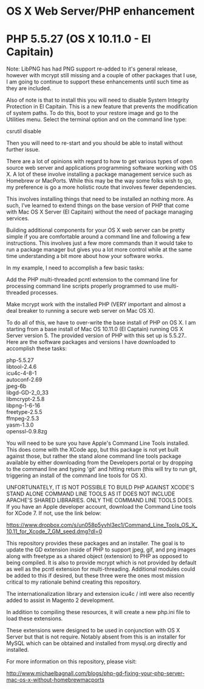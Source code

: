 # OS X Web Server/PHP enhancement
# PHP 5.5.27 (OS X 10.11.0 - El Capitain)

Note: LibPNG has had PNG support re-added to it's general release, however with mcrypt still missing and a couple of other packages that I use, I am going to continue to support these enhancements until such time as they are included.  

Also of note is that to install this you will need to disable System Integrity Protection in El Capitain. This is a new feature that prevents the modification of system paths. To do this, boot to your restore image and go to the Utilities menu. Select the terminal option and on the command line type:

csrutil disable

Then you will need to re-start and you should be able to install without further issue.

There are a lot of opinions with regard to how to get various types of open source web server and applications programming software working with OS X. A lot of these involve installing a package management service such as Homebrew or MacPorts. While this may be the way some folks wish to go, my preference is go a more holistic route that involves fewer dependencies.

This involves installing things that need to be installed an nothing more. As such, I’ve learned to extend things on the base version of PHP that come with Mac OS X Server (El Capitain) without the need of package managing services.

Building additional components for your OS X web server can be pretty simple if you are comfortable around a command line and following a few instructions. This involves just a few more commands than it would take to run a package manager but gives you a lot more control while at the same time understanding a bit more about how your software works.

In my example, I need to accomplish a few basic tasks:  

Add the PHP multi-threaded pcntl extension to the command line for processing command line scripts properly programmed to use multi-threaded processes.  

Make mcrypt work with the installed PHP (VERY important and almost a deal breaker to running a secure web server on Mac OS X).  

To do all of this, we have to over-write the base install of PHP on OS X. I am starting from a base install of Mac OS 10.11.0 (El Captain) running OS X Server version 5. The provided version of PHP with this set up is 5.5.27.. Here are the software packages and versions I have downloaded to accomplish these tasks:

php-5.5.27  
libtool-2.4.6  
icu4c-4-8-1  
autoconf-2.69  
jpeg-6b  
libgd-GD-2_0_33  
libmcrypt-2.5.8  
libpng-1-6-16  
freetype-2.5.5  
ffmpeg-2.5.3  
yasm-1.3.0  
openssl-0.9.8zg
  
You will need to be sure you have Apple's Command Line Tools installed. This does come with the XCode app, but this package is not yet built against those, but rather the stand alone command line tools package available by either downloading from the Developers portal or by dropping to the command line and typing 'git' and hitting return (this will try to run git, triggering an install of the command line tools for OS X).

UNFORTUNATELY, IT IS NOT POSSIBLE TO BUILD PHP AGAINST XCODE'S STAND ALONE COMMAND LINE TOOLS AS IT DOES NOT INCLUDE APACHE'S SHARED LIBRARIES. ONLY THE COMMAND LINE TOOLS DOES. If you have an Apple developer account, download the Command Line tools for XCode 7. If not, use the link below:

https://www.dropbox.com/s/un058p5yvhl3ec1/Command_Line_Tools_OS_X_10.11_for_Xcode_7_GM_seed.dmg?dl=0

This repository provides these packages and an installer. The goal is to update the GD extension inside of PHP to support jpeg, gif, and png images along with freetype as a shared object (extension) to PHP as opposed to being compiled. It is also to provide mcrypt which is not provided by default as well as the pcntl extension for multi-threading. Additional modules could be added to this if desired, but these three were the ones most mission critical to my rationale behind creating this repository.

The internationalization library and extension icu4c / intl were also recently added to assist in Magento 2 development.

In addition to compiling these resources, it will create a new php.ini file to load these extensions.

These extensions were designed to be used in conjunction with OS X Server but that is not require. Notably absent from this is an installer for MySQL which can be obtained and installed from mysql.org directly and installed.

For more information on this repository, please visit:

http://www.michaelbagnall.com/blogs/php-gd-fixing-your-php-server-mac-os-x-without-homebrewmacports
